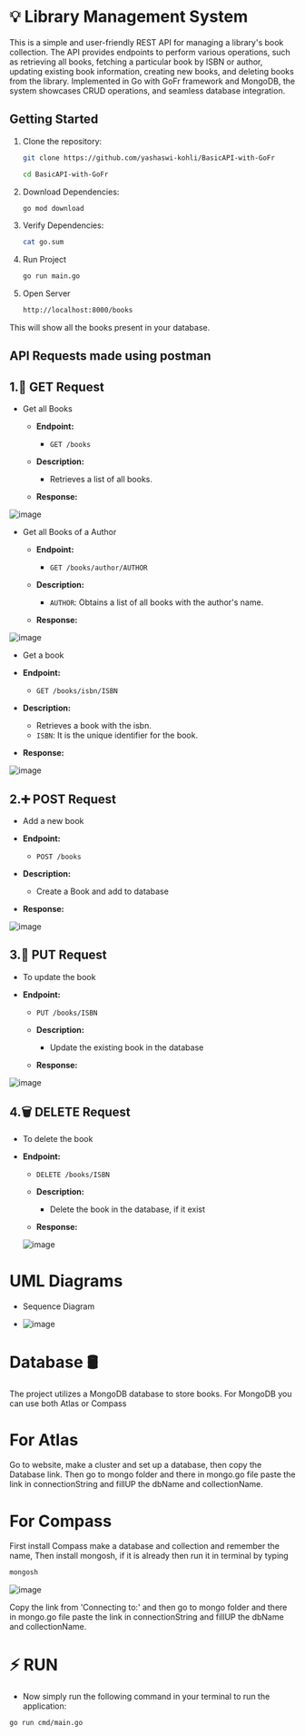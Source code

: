 # 💡 Library Management System

This is a simple and user-friendly REST API for managing a library's book collection. The API provides endpoints to perform various operations, such as retrieving all books, fetching a particular book by ISBN or author, updating existing book information, creating new books, and deleting books from the library. Implemented in Go with GoFr framework and MongoDB, the system showcases CRUD operations, and seamless database integration.

## Getting Started

1. Clone the repository:

    ```bash
    git clone https://github.com/yashaswi-kohli/BasicAPI-with-GoFr

    cd BasicAPI-with-GoFr
    ```

2. Download Dependencies:

    ```bash
    go mod download
    ```

3. Verify Dependencies:

    ```bash
    cat go.sum
    ```

4. Run Project

    ```bash
    go run main.go
    ```

5. Open Server

    ```bash
    http://localhost:8000/books
    ```

This will show all the books present in your database.

## API Requests made using postman

## 1.🚀 GET Request

-   Get all Books

    -   **Endpoint:**

        -   `GET /books`

    -   **Description:**

        -   Retrieves a list of all books.

    -   **Response:**

![image](https://github.com/yashaswi-kohli/BasicAPI-with-GoFr/assets/76786303/18cdc591-18ac-4535-96ee-155dfa2ddf5e)

-   Get all Books of a Author

    -   **Endpoint:**

        -   `GET /books/author/AUTHOR`

    -   **Description:**

        -   `AUTHOR`: Obtains a list of all books with the author's name.

    -   **Response:**

![image](https://github.com/yashaswi-kohli/BasicAPI-with-GoFr/assets/76786303/ebb04457-e3af-4fb3-a504-1c1e604fb6c7)

-   Get a book
-   **Endpoint:**

    -   `GET /books/isbn/ISBN`

-   **Description:**

    -   Retrieves a book with the isbn.
    -   `ISBN`: It is the unique identifier for the book.

-   **Response:**

![image](https://github.com/yashaswi-kohli/BasicAPI-with-GoFr/assets/76786303/51df8d91-2595-4389-87a7-a7996447296d)

## 2.➕ POST Request

-   Add a new book
-   **Endpoint:**

    -   `POST /books`

-   **Description:**

    -   Create a Book and add to database

-   **Response:**

![image](https://github.com/yashaswi-kohli/BasicAPI-with-GoFr/assets/76786303/f64c3d4e-559f-4e07-b6fc-8fd5e9e37ebe)

## 3.🔄 PUT Request

-   To update the book
-   **Endpoint:**

    -   `PUT /books/ISBN`

    -   **Description:**

        -   Update the existing book in the database

    -   **Response:**

![image](https://github.com/yashaswi-kohli/BasicAPI-with-GoFr/assets/76786303/1cad7898-8dd5-4f64-8fc4-8344e8c011c2)

## 4.🗑️ DELETE Request

-   To delete the book
-   **Endpoint:**

    -   `DELETE /books/ISBN`

    -   **Description:**

        -   Delete the book in the database, if it exist

    -   **Response:**

    ![image](https://github.com/yashaswi-kohli/BasicAPI-with-GoFr/assets/76786303/2a4640ef-893e-4ed5-8ca1-58ebef3e79b9)

# UML Diagrams

-   Sequence Diagram

-   ![image](https://github.com/yashaswi-kohli/BasicAPI-with-GoFr/assets/76786303/3daefb00-7535-4bd4-bcff-bbc297739e4a)

# Database 🛢️

The project utilizes a MongoDB database to store books. For MongoDB you can use both Atlas or Compass

# For Atlas

Go to website, make a cluster and set up a database, then copy the Database link. Then go to mongo folder and there in mongo.go file paste the link in connectionString and fillUP the dbName and collectionName.

# For Compass

First install Compass make a database and collection and remember the name, Then install mongosh, if it is already then run it in terminal by typing

```bash
mongosh
```

![image](https://github.com/yashaswi-kohli/BasicAPI-with-GoFr/assets/76786303/85b8f372-7456-458f-b1bf-d789e84e5be9)

Copy the link from 'Connecting to:' and then go to mongo folder and there in mongo.go file paste the link in connectionString and fillUP the dbName and collectionName.

# ⚡️ RUN

-   Now simply run the following command in your terminal to run the application:

```bash
go run cmd/main.go
```
